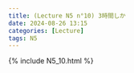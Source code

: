 ```yaml
---
title: (Lecture N5 n°10) 3時間しか
date: 2024-08-26 13:15
categories: [Lecture]
tags: N5
---
```

{% include N5_10.html %}